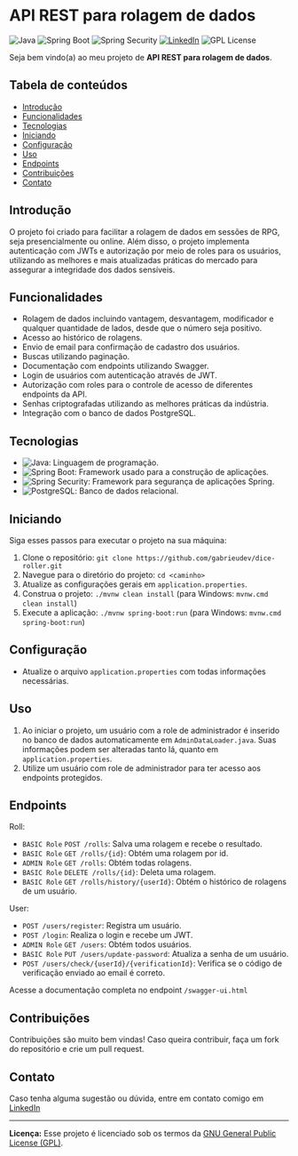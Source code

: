 # API REST para rolagem de dados

![Java](https://img.shields.io/badge/Java-21-orange) ![Spring Boot](https://img.shields.io/badge/Spring%20Boot-3-green) ![Spring Security](https://img.shields.io/badge/Spring%20Security-6-green) [![LinkedIn](https://img.shields.io/badge/Connect%20on-LinkedIn-blue)](https://www.linkedin.com/in/gabrieudev) ![GPL License](https://img.shields.io/badge/License-GPL-blue)

Seja bem vindo(a) ao meu projeto de **API REST para rolagem de dados**. 

## Tabela de conteúdos

- [Introdução](#introdução)
- [Funcionalidades](#funcionalidades)
- [Tecnologias](#tecnologias)
- [Iniciando](#iniciando)
- [Configuração](#configuração)
- [Uso](#uso)
- [Endpoints](#endpoints)
- [Contribuições](#contribuições)
- [Contato](#contato)

## Introdução

O projeto foi criado para facilitar a rolagem de dados em sessões de RPG, seja presencialmente ou online. Além disso, o projeto implementa autenticação com JWTs e autorização por meio de roles para os usuários, utilizando as melhores e mais atualizadas práticas do mercado para assegurar a integridade dos dados sensíveis. 

## Funcionalidades

- Rolagem de dados incluindo vantagem, desvantagem, modificador e qualquer quantidade de lados, desde que o número seja positivo.
- Acesso ao histórico de rolagens.
- Envio de email para confirmação de cadastro dos usuários.
- Buscas utilizando paginação.
- Documentação com endpoints utilizando Swagger.
- Login de usuários com autenticação através de JWT.
- Autorização com roles para o controle de acesso de diferentes endpoints da API. 
- Senhas criptografadas utilizando as melhores práticas da indústria.
- Integração com o banco de dados PostgreSQL.

## Tecnologias

- ![Java](https://img.shields.io/badge/Java-21-orange): Linguagem de programação.
- ![Spring Boot](https://img.shields.io/badge/Spring%20Boot-3-green): Framework usado para a construção de aplicações.
- ![Spring Security](https://img.shields.io/badge/Spring%20Security-6-green): Framework para segurança de aplicações Spring.
- ![PostgreSQL](https://img.shields.io/badge/PostgreSQL-Database-blue): Banco de dados relacional.

## Iniciando

Siga esses passos para executar o projeto na sua máquina:

1. Clone o repositório: `git clone https://github.com/gabrieudev/dice-roller.git`
2. Navegue para o diretório do projeto: `cd <caminho>`
3. Atualize as configurações gerais em `application.properties`.
4. Construa o projeto: `./mvnw clean install` (para Windows: `mvnw.cmd clean install`)
5. Execute a aplicação: `./mvnw spring-boot:run` (para Windows: `mvnw.cmd spring-boot:run`)

## Configuração

- Atualize o arquivo `application.properties` com todas informações necessárias.

## Uso

1. Ao iniciar o projeto, um usuário com a role de administrador é inserido no banco de dados automaticamente em `AdminDataLoader.java`. Suas informações podem ser alteradas tanto lá, quanto em `application.properties`.
2. Utilize um usuário com role de administrador para ter acesso aos endpoints protegidos.

## Endpoints

Roll:

- `BASIC Role` `POST /rolls`: Salva uma rolagem e recebe o resultado.
- `BASIC Role` `GET /rolls/{id}`: Obtém uma rolagem por id.
- `ADMIN Role` `GET /rolls`: Obtém todas rolagens.
- `BASIC Role` `DELETE /rolls/{id}`: Deleta uma rolagem.
- `BASIC Role` `GET /rolls/history/{userId}`: Obtém o histórico de rolagens de um usuário.

User:

- `POST /users/register`: Registra um usuário.
- `POST /login`: Realiza o login e recebe um JWT.
- `ADMIN Role` `GET /users`: Obtém todos usuários.
- `BASIC Role` `PUT /users/update-password`: Atualiza a senha de um usuário.
- `POST /users/check/{userId}/{verificationId}`: Verifica se o código de verificação enviado ao email é correto.

Acesse a documentação completa no endpoint `/swagger-ui.html`

## Contribuições

Contribuições são muito bem vindas! Caso queira contribuir, faça um fork do repositório e crie um pull request.

## Contato

Caso tenha alguma sugestão ou dúvida, entre em contato comigo em [LinkedIn](https://www.linkedin.com/in/gabrieudev)

---

**Licença:** Esse projeto é licenciado sob os termos da [GNU General Public License (GPL)](LICENSE).

